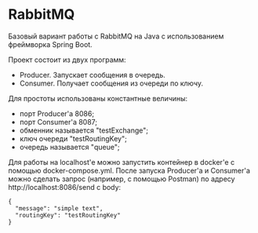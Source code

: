 # RabbitMQ

Базовый вариант работы с RabbitMQ на Java с использованием фреймворка Spring Boot.

Проект состоит из двух программ:
- Producer. Запускает сообщения в очередь.
- Consumer. Получает сообщения из очереди по ключу.

Для простоты использованы константные величины:
- порт Producer'а 8086;
- порт Consumer'a 8087;
- обменник называется "testExchange";
- ключ очереди "testRoutingKey";
- очередь называется "queue";

Для работы на localhost'е можно запустить контейнер в docker'е с помощью docker-compose.yml.
После запуска Producer'а и Consumer'а можно сделать запрос (например, с помощью Postman) по адресу http://localhost:8086/send c body:

```
{
  "message": "simple text",
  "routingKey": "testRoutingKey"
}
```
